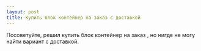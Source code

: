 ```yaml
---
layout: post 
title: Купить блок контейнер на заказ с доставкой 
--- 
```

Посоветуйте, решил купить блок контейнер на заказ , но нигде не могу найти вариант с доставкой.